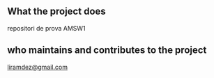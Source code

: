 ## What the project does
repositori de prova AMSW1
## who maintains and contributes to the project
liramdez@gmail.com
